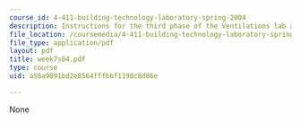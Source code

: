 ```yaml
---
course_id: 4-411-building-technology-laboratory-spring-2004
description: Instructions for the third phase of the Ventilations lab assignment.
file_location: /coursemedia/4-411-building-technology-laboratory-spring-2004/a56a9891bd2e8564fffbbf1198c8d86e_week7s04.pdf
file_type: application/pdf
layout: pdf
title: week7s04.pdf
type: course
uid: a56a9891bd2e8564fffbbf1198c8d86e

---
```

None